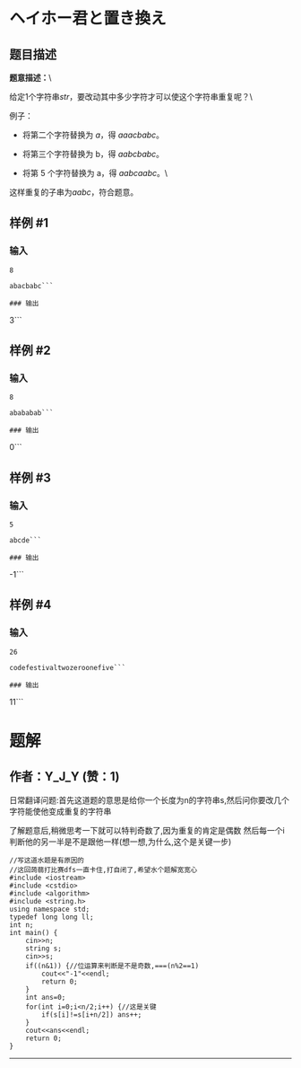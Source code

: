 # ヘイホー君と置き換え

## 题目描述

**题意描述：**\
给定$1$个字符串$str$，要改动其中多少字符才可以使这个字符串重复呢？\
例子：
- 将第二个字符替换为 $a$，得 $aaacbabc$。
- 将第三个字符替换为 b，得 $aabcbabc$。
- 将第 5 个字符替换为 a，得 $aabcaabc$。\
这样重复的子串为$aabc$，符合题意。

## 样例 #1

### 输入

```
8
abacbabc```

### 输出

```
3```

## 样例 #2

### 输入

```
8
abababab```

### 输出

```
0```

## 样例 #3

### 输入

```
5
abcde```

### 输出

```
-1```

## 样例 #4

### 输入

```
26
codefestivaltwozeroonefive```

### 输出

```
11```

# 题解

## 作者：Y_J_Y (赞：1)

日常翻译问题:首先这道题的意思是给你一个长度为n的字符串s,然后问你要改几个字符能使他变成重复的字符串

了解题意后,稍微思考一下就可以特判奇数了,因为重复的肯定是偶数
然后每一个i判断他的另一半是不是跟他一样(想一想,为什么,这个是关键一步)


```
//写这道水题是有原因的
//这回蒟蒻打比赛dfs一直卡住,打自闭了,希望水个题解宽宽心  
#include <iostream>
#include <cstdio>
#include <algorithm>
#include <string.h>
using namespace std;
typedef long long ll;
int n;
int main() {
	cin>>n;
	string s;
	cin>>s;
	if((n&1)) {//位运算来判断是不是奇数,===(n%2==1)
		cout<<"-1"<<endl;
		return 0;
	}
	int ans=0;
	for(int i=0;i<n/2;i++) {//这是关键
		if(s[i]!=s[i+n/2]) ans++;
	}
	cout<<ans<<endl;
	return 0;
}
```


---

